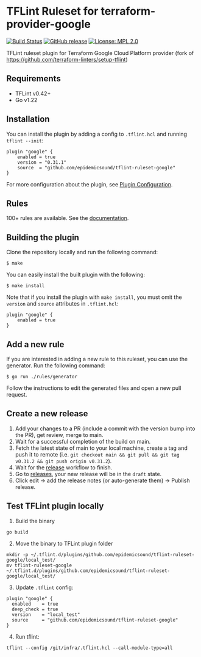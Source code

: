 # TFLint Ruleset for terraform-provider-google
[![Build Status](https://github.com/epidemicsound/tflint-ruleset-google/workflows/build/badge.svg?branch=main)](https://github.com/epidemicsound/tflint-ruleset-google/actions)
[![GitHub release](https://img.shields.io/github/release/epidemicsound/tflint-ruleset-google.svg)](https://github.com/epidemicsound/tflint-ruleset-google/releases/latest)
[![License: MPL 2.0](https://img.shields.io/badge/License-MPL%202.0-blue.svg)](LICENSE)

TFLint ruleset plugin for Terraform Google Cloud Platform provider (fork of https://github.com/terraform-linters/setup-tflint)

## Requirements

- TFLint v0.42+
- Go v1.22

## Installation

You can install the plugin by adding a config to `.tflint.hcl` and running `tflint --init`:

```hcl
plugin "google" {
    enabled = true
    version = "0.31.1"
    source  = "github.com/epidemicsound/tflint-ruleset-google"
}
```

For more configuration about the plugin, see [Plugin Configuration](docs/configuration.md).

## Rules

100+ rules are available. See the [documentation](docs/rules/README.md).

## Building the plugin

Clone the repository locally and run the following command:

```
$ make
```

You can easily install the built plugin with the following:

```
$ make install
```

Note that if you install the plugin with `make install`, you must omit the `version` and `source` attributes in `.tflint.hcl`:

```hcl
plugin "google" {
    enabled = true
}
```

## Add a new rule

If you are interested in adding a new rule to this ruleset, you can use the generator. Run the following command:

```
$ go run ./rules/generator
```

Follow the instructions to edit the generated files and open a new pull request.

## Create a new release

1. Add your changes to a PR (include a commit with the version bump into the PR), get review, merge to main.
2. Wait for a successful completion of the build on main.
3. Fetch the latest state of main to your local machine, create a tag and push it to remote
   (i.e. `git checkout main && git pull && git tag v0.31.2 && git push origin v0.31.2`).
4. Wait for the [release](https://github.com/epidemicsound/tflint-ruleset-google/actions/workflows/release.yml) workflow to finish.
5. Go to [releases](https://github.com/epidemicsound/tflint-ruleset-google/releases), your new release will be in the `draft` state.
6. Click edit -> add the release notes (or auto-generate them) -> Publish release.

## Test TFLint plugin locally

1. Build the binary

```
go build
```

2. Move the binary to TFLint plugin folder

```
mkdir -p ~/.tflint.d/plugins/github.com/epidemicsound/tflint-ruleset-google/local_test/
mv tflint-ruleset-google ~/.tflint.d/plugins/github.com/epidemicsound/tflint-ruleset-google/local_test/
```

3. Update `.tflint` config:

```
plugin "google" {
  enabled    = true
  deep_check = true
  version    = "local_test"
  source     = "github.com/epidemicsound/tflint-ruleset-google"
}
```

4. Run tflint:

```
tflint --config /git/infra/.tflint.hcl --call-module-type=all
```